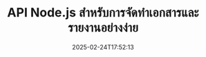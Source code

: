 ---
############################# Static ############################
layout: "landing"
date: 2025-02-24T17:52:13
draft: false

lang: th
product: "Assembly"
product_tag: "assembly"
platform: "Node.js via Java"
platform_tag: "nodejs-java"

############################# Drop-down ############################
supported_platforms:
  items:
    # supported_platforms loop
    - title: ".NET"
      tag: "net"
    # supported_platforms loop
    - title: "Java"
      tag: "java"
    # supported_platforms loop
    - title: "Node.js"
      tag: "nodejs-java"

############################# Head ############################
head_title: "เครื่องมือ Node.js สำหรับการสร้าง อัตโนมัติ และปรับแต่งเอกสาร"
head_description: "ไลบรารี Node.js สำหรับการทำงานอัตโนมัติของเอกสาร สร้างไฟล์ PDF, Word, Excel, PowerPoint, HTML, และอีเมลจากเทมเพลตของคุณ."

############################# Header ############################
title: "API Node.js สำหรับการจัดทำเอกสารและรายงานอย่างง่าย"
description: "ปรับปรุงการสร้างรายงานใน JavaScript โดยการรวมข้อมูลของคุณกับเทมเพลตที่สร้างไว้ล่วงหน้า."
words:
  for: "สำหรับ"

actions:
  main: "เริ่มทดลองใช้งานบน NPM"
  main_link: "https://www.npmjs.com/package/@groupdocs/groupdocs.assembly"
  alt: "การจัดทำใบอนุญาต"
  alt_link: "https://purchase.groupdocs.com/pricing/assembly/nodejs-java/"
  title: "พร้อมเริ่มต้นแล้วหรือยัง?"
  description: "ลองใช้ฟีเจอร์ของ GroupDocs.Assembly ฟรีหรือขอใบอนุญาต"

release:
  title: "เวอร์ชัน {0} วางจำหน่ายแล้ว"
  notes: "ดูสิ่งที่ใหม่"
  downloads: "ดาวน์โหลด"
  link: "https://releases.groupdocs.com/assembly/nodejs-java/"

code:
  title: "สร้างแผนภูมิในเอกสาร Word โดยใช้ Node.js"
  more: "ตัวอย่างเพิ่มเติม"
  more_link: "https://github.com/groupdocs-assembly/GroupDocs.Assembly-for-Node.js-via-Java/"
  install: "npm i @groupdocs/groupdocs.assembly"
  content: |
    ```javascript {style=abap}
    const assemblyLib = require('@groupdocs/groupdocs.assembly');

    // เส้นทางไปยังเทมเพลตหลัก
    const template = "chart_template.docx";

    // เรียกข้อมูลผลิตภาพของผู้จัดการจากแหล่งข้อมูล
    const data_table = 
        new assemblyLib.DocumentTable("Managers.json", 1);

    // สร้างอินสแตนซ์ของ DataSourceInfo ด้วยข้อมูล
    const data 
        = new assemblyLib.DataSourceInfo(data_table, "managers");

    // ตั้งค่าสีกราฟโดยใช้อีก DataSourceInfo
    const design = 
        new assemblyLib.DataSourceInfo("red", "color");

    // กรอกข้อมูลลงในเทมเพลตและบันทึกไว้ที่เอาต์พุต
    const asm = new assemblyLib.DocumentAssembler();
    asm.assembleDocument(template, "result.docx", data, design);
    ```

############################# Overview ############################
overview:
  enable: true
  title: "ภาพรวม GroupDocs.Assembly"
  description: "ไลบรารี Node.js ที่ออกแบบมาเพื่อสร้างเอกสารโปรแกรมmatically พร้อมการจัดการข้อมูลที่รวมไว้."
  features:
    # feature loop
    - title: "รวมข้อมูลธุรกิจเข้ากับเทมเพลตด้วย JavaScript"
      content: "สร้างรายงานที่ดูดีโดยการฝัง JSON, XML, หรือข้อมูลอื่น ๆ ในเทมเพลตด้วย GroupDocs.Assembly for Node.js via Java."

    # feature loop
    - title: "จัดการเนื้อหาที่ฝัง"
      content: "ทำให้ตาราง แผนภูมิ และวิชวลอื่น ๆ ในเอกสารของคุณถูกกรอกโดยอัตโนมัติด้วยข้อมูลภายนอก."

    # feature loop
    - title: "ตัวเลือกที่ปรับแต่งได้"
      content: "GroupDocs.Assembly for Node.js via Java อนุญาตให้คุณเพิ่มฟีเจอร์ต่าง ๆ เช่น บาร์โค้ด ดึงข้อมูลจาก URL และส่งออกไฟล์ในรูปแบบต่าง ๆ."

############################# Platforms ############################
platforms:
  enable: true
  title: "ความเป็นอิสระของแพลตฟอร์ม"
  description: "GroupDocs.Assembly for Node.js via Java เข้ากันได้อย่างราบรื่นกับระบบปฏิบัติการ เฟรมเวิร์ก และการจัดการแพ็คเกจชั้นนำ."
  items:
    # platform loop
    - title: "Amazon"
      image: "amazon"
    # platform loop
    - title: "Docker"
      image: "docker"
    # platform loop
    - title: "Azure"
      image: "azure"
    # platform loop
    - title: "Eclipse"
      image: "eclipse"
    # platform loop
    - title: "IntelliJ"
      image: "intellij"
    # platform loop
    - title: "Windows"
      image: "windows"
    # platform loop
    - title: "Linux"
      image: "linux"
    # platform loop
    - title: "Maven"
      image: "maven"

############################# File formats ############################
formats:
  enable: true
  title: "รูปแบบไฟล์ที่รองรับ"
  description: |
    GroupDocs.Assembly for Node.js via Java รองรับรายการที่กว้างขวางของ [รูปแบบเอกสาร](https://docs.groupdocs.com/assembly/nodejs-java/supported-document-formats/).
  groups:
    # group loop
    - color: "green"
      content: |
        ### รูปแบบ Microsoft Office
        * **Word:**  DOCX, DOC, DOCM, DOT, DOTX, DOTM, RTF, WordprocessingML
        * **Excel:** XLSX, XLS, XLSM, XLSB, XLTM, XLT, XLTM, XLTX, SpreadsheetML
        * **PowerPoint:** PPT, PPTX, PPTM, PPS, PPSX, PPSM, POTM, POTX
    # group loop
    - color: "blue"
      content: |
        ### รูปภาพ และรูปแบบอื่นๆ
        * **พกพาได้:** PDF
        * **รูปภาพ:** SVG, TIFF
        * **รูปแบบสำนักงานอื่นๆ:** ODT, OTT, OTS, ODS, ODP, OTP
      # group loop
    - color: "red"
      content: |
        ### รูปแบบอื่นๆ
        * **เว็บ:** HTML, MHTML
        * **อีเมล:** EML, MSG, EMLX
        * **อื่นๆ:** EPUB, MD

############################# Features ############################
features:
  enable: true
  title: "คุณสมบัติหลักของ GroupDocs.Assembly"
  description: "สร้างเอกสารและรายงานที่มีพลศาสตร์ด้วยเครื่องมือการจัดการข้อมูลที่ทรงพลัง."

  items:
    # feature loop
    - icon: "preview"
      title: "วิชวลข้อมูลที่หลากหลาย"
      content: "แทรกแผนภูมิ ตาราง รูปภาพ และรายการต่าง ๆ ลงในเอกสารของคุณได้อย่างเต็มที่."

    # feature loop
    - icon: "manipulate"
      title: "แปลงข้อมูลของคุณ"
      content: "ใช้เครื่องมืออย่างสูตรและการจัดเรียงเพื่อจัดโครงสร้างและแสดงข้อมูลอย่างมีประสิทธิภาพ."

    # feature loop
    - icon: "two_pages"
      title: "รองรับรูปแบบที่หลากหลาย"
      content: "ทำงานร่วมกับรูปแบบไฟล์ยอดนิยมสำหรับเทมเพลตและผลลัพธ์ได้อย่างไร้รอยต่อ."

    # feature loop
    - icon: "document_settings"
      title: "การปรับแต่งเทมเพลตขั้นสูง"
      content: "จัดรูปแบบเทมเพลตด้วยตัวเลือกการจัดสไตล์เช่น ตัวเลข ตัวอักษร และอื่น ๆ."

    # feature loop
    - icon: "text"
      title: "สร้างบาร์โค้ดแบบพลศาสตร์"
      content: "สร้างและฝังภาพบาร์โค้ดโดยตรงเข้าไปในเอกสารของคุณตามที่ต้องการ."

    # feature loop
    - icon: "add"
      title: "การจัดรูปแบบข้อความที่ยืดหยุ่น"
      content: "นำรูปแบบข้อความเช่น การใช้ตัวใหญ่ทั้งหมดหรือชื่อตำแหน่งในเทมเพลตของคุณได้อย่างง่ายดาย."

    # feature loop
    - icon: "manipulate"
      title: "การแทรกเนื้อหาที่พลศาสตร์"
      content: "รวมเนื้อหาจากไฟล์ภายนอกแบบพลศาสตร์ในระหว่างการสร้างเอกสาร."

    # feature loop
    - icon: "convert"
      title: "ส่งออกไปยังรูปแบบต่าง ๆ"
      content: "บันทึกเอกสารในหลายรูปแบบตามการกำหนดค่าที่คุณระบุ."

    # feature loop
    - icon: "update"
      title: "แทรกสื่อแบบพลศาสตร์"
      content: "แทรกรูปภาพหรือวัตถุอื่น ๆ โดยใช้ข้อมูล Base64 เมื่อสร้างเอกสาร."

############################# Code samples ############################
code_samples:
  enable: true
  title: "ตัวอย่างโค้ด"
  description: "ค้นหาตัวอย่างการใช้งานจริงของ GroupDocs.Assembly สำหรับงานทั่วไป."
  items:
    # code sample loop
    - title: "เพิ่มรายการแบบมีสัญลักษณ์ในเอกสาร Word"
      content: |
        ดูวิธีการสร้าง [รายการแบบมีสัญลักษณ์](https://docs.groupdocs.com/assembly/nodejs-java/bulleted-list-in-word-processing-document/) ในเอกสาร Word เพื่อจัดระเบียบข้อมูลได้อย่างมีประสิทธิภาพ. ตัวอย่างนี้แสดงให้เห็นถึงการสร้างรายการแบบมีสัญลักษณ์โดยใช้ GroupDocs.Assembly.
        {{< landing/code title="เพิ่มรายการแบบมีสัญลักษณ์ในเอกสาร Word">}}
        ```javascript {style=abap}
        // แทรกเทมเพลตนี้บนหน้าของเอกสาร:
        // ตัวชี้วัดประสิทธิภาพของผู้จัดการ
        // . <<foreach [in products]>><<[ProductName]>>
        // <</foreach>>

        const assemblyLib = require('@groupdocs/groupdocs.assembly');

        // ระบุเส้นทางเทมเพลต
        const template = "Bulleted List Template.docx";

        // ตั้งค่าเส้นทางไฟล์ผลลัพธ์
        const result = "Result Report.docx"

        // เรียกข้อมูลของผู้จัดการจากแหล่งข้อมูล JSON
        const dataSource = new assemblyLib.JsonDataSource("Report data.json");
        const data = new assemblyLib.DataSourceInfo(dataSource, "managers")

        // สร้างรายงานที่กรอกข้อมูล
        const assembler = new assemblyLib.DocumentAssembler();
        assembler.assembleDocument(template, result, data);
        ```
        {{< /landing/code >}}
    # code sample loop
    - title: "แทรกแผนภูมิวงกลมใน PowerPoint"
      content: |
        เรียนรู้วิธีใช้เทมเพลตและ XML เพื่อเพิ่ม [แผนภูมิวงกลม](https://docs.groupdocs.com/assembly/nodejs-java/pie-chart-in-presentation-document/) ในงานนำเสนอของคุณ. ปรับปรุงรายงานของคุณด้วยแผนภูมิวงกลมเพื่อเสนอข้อมูลให้ชัดเจนและเข้าใจง่าย.
        {{< landing/code title="แทรกแผนภูมิวงกลมใน PowerPoint">}}
        ```javascript {style=abap} 
        // เพิ่มเทมเพลตชื่อกราฟไปยังงานนำเสนอ:
        // รายได้จากลูกค้า <<foreach [in customers]>> 
        // <<x [CustomerName]>>

        // รวมเทมเพลตข้อมูลกราฟด้วย:
        // Total Order Price<<foreach [in customers]>> 
        // <<x [CustomerName]>>

        const assemblyLib = require('@groupdocs/groupdocs.assembly');

        // ระบุเส้นทางเทมเพลตกราฟ
        const template = "Pie Chart Template.pptx";

        // ตั้งค่าเส้นทางไฟล์ผลลัพธ์
        const result = "Result Report.pptx"

        // เรียกข้อมูลของลูกค้าจากแหล่งข้อมูล XML
        const dataSource = new assemblyLib.JsonDataSource("Chart data.xml");
        const data = new assemblyLib.DataSourceInfo(dataSource, "customers")

        // สร้างกราฟและบันทึกผลลัพธ์
        const assembler = new assemblyLib.DocumentAssembler();
        assembler.assembleDocument(template, result, data);
        ```
        {{< /landing/code >}}

---